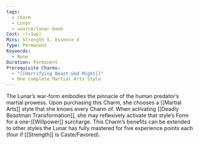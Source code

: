 ```yaml
---
tags:
  - charm
  - Lunar
  - source/lunar-book
Cost: —(+1wp)
Mins: Strength 5, Essence 4
Type: Permanent
Keywords:
  - None
Duration: Permanent
Prerequisite Charms:
  - "[[Horrifying Beast-God Might]]"
  - One complete Martial Arts Style
---
```

The Lunar’s war-form embodies the pinnacle of the human predator’s martial prowess. Upon purchasing this Charm, she chooses a [[Martial Arts]] style that she knows every Charm of. When activating [[Deadly Beastman Transformation]], she may reflexively activate that style’s Form for a one-[[Willpower]] surcharge. This Charm’s benefits can be extended to other styles the Lunar has fully mastered for five experience points each (four if [[Strength]] is Caste/Favored).